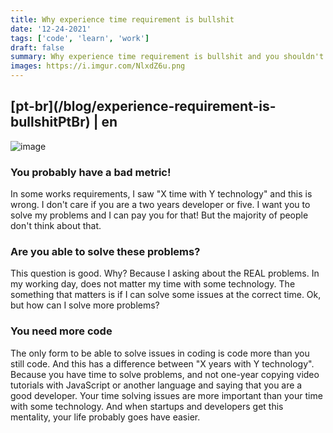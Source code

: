 ```yaml
---
title: Why experience time requirement is bullshit
date: '12-24-2021'
tags: ['code', 'learn', 'work']
draft: false
summary: Why experience time requirement is bullshit and you shouldn't care about that
images: https://i.imgur.com/NlxdZ6u.png
---
```


<h2>[pt-br](/blog/experience-requirement-is-bullshitPtBr) | en</h2>

![image](https://i.imgur.com/NlxdZ6u.png)

### You probably have a bad metric!

In some works requirements, I saw "X time with Y technology" and this is wrong. I don't care if you are a two years developer or five. I want you to solve my problems and I can pay you for that! But the majority of people don't think about that.

### Are you able to solve these problems?

This question is good. Why? Because I asking about the REAL problems. In my working day, does not matter my time with some technology. The something that matters is if I can solve some issues at the correct time. Ok, but how can I solve more problems?

### You need more code

The only form to be able to solve issues in coding is code more than you still code. And this has a difference between "X years with Y technology". Because you have time to solve problems, and not one-year copying video tutorials with JavaScript or another language and saying that you are a good developer. Your time solving issues are more important than your time with some technology. And when startups and developers get this mentality, your life probably goes have easier.
